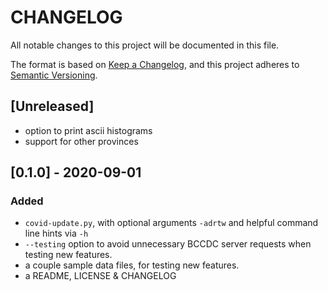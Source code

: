 # CHANGELOG

All notable changes to this project will be documented in this file.

The format is based on [Keep a Changelog](https://keepachangelog.com/en/1.0.0/),
and this project adheres to [Semantic Versioning](https://semver.org/spec/v2.0.0.html).

## [Unreleased]
- option to print ascii histograms
- support for other provinces

## [0.1.0] - 2020-09-01
### Added
- `covid-update.py`, with optional arguments `-adrtw` and helpful command line hints via `-h`
- `--testing` option to avoid unnecessary BCCDC server requests when testing new features.
- a couple sample data files, for testing new features.
- a README, LICENSE & CHANGELOG
